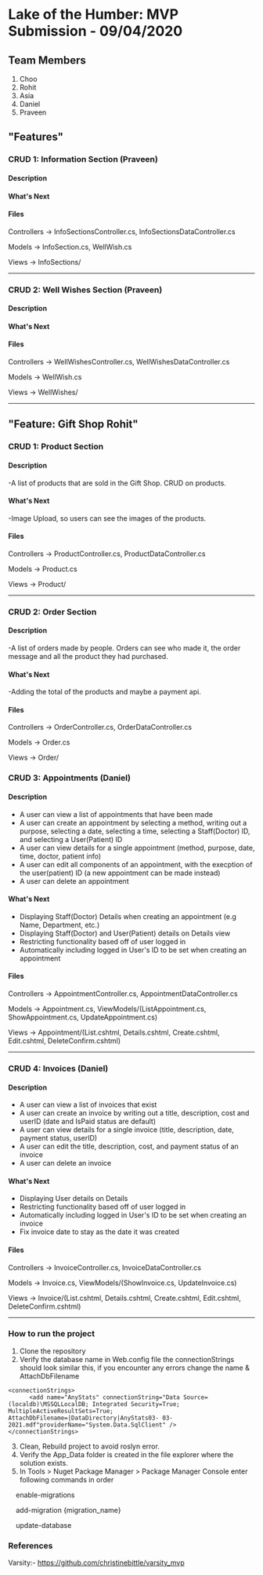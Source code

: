# Lake of the Humber: MVP Submission - 09/04/2020

## Team Members
1. Choo 
2. Rohit
3. Asia
4. Daniel
5. Praveen

## "Features"

### CRUD 1: Information Section (Praveen)

#### Description

#### What's Next

#### Files

Controllers -> InfoSectionsController.cs, InfoSectionsDataController.cs

Models -> InfoSection.cs, WellWish.cs

Views -> InfoSections/

---

### CRUD 2: Well Wishes Section (Praveen)
#### Description

#### What's Next

#### Files

Controllers -> WellWishesController.cs, WellWishesDataController.cs

Models -> WellWish.cs

Views -> WellWishes/

---
## "Feature: Gift Shop Rohit"

### CRUD 1: Product Section

#### Description
-A list of products that are sold in the Gift Shop. CRUD on products.

#### What's Next
-Image Upload, so users can see the images of the products.

#### Files

Controllers -> ProductController.cs, ProductDataController.cs

Models -> Product.cs

Views -> Product/

---

### CRUD 2: Order Section
#### Description
-A list of orders made by people. Orders can see who made it, the order message and all the product they had purchased.
#### What's Next
-Adding the total of the products and maybe a payment api.

#### Files

Controllers -> OrderController.cs, OrderDataController.cs

Models -> Order.cs

Views -> Order/

### CRUD 3: Appointments (Daniel)
#### Description
- A user can view a list of appointments that have been made
- A user can create an appointment by selecting a method, writing out a purpose, selecting a date, selecting a time, selecting a Staff(Doctor) ID, and selecting a User(Patient) ID
- A user can view details for a single appointment (method, purpose, date, time, doctor, patient info)
- A user can edit all components of an appointment, with the execption of the user(patient) ID (a new appointment can be made instead)
- A user can delete an appointment  

#### What's Next
- Displaying Staff(Doctor) Details when creating an appointment (e.g Name, Department, etc.)
- Displaying Staff(Doctor) and User(Patient) details on Details view
- Restricting functionality based off of user logged in
- Automatically including logged in User's ID to be set when creating an appointment

#### Files
Controllers -> AppointmentController.cs, AppointmentDataController.cs

Models -> Appointment.cs, ViewModels/(ListAppointment.cs, ShowAppointment.cs, UpdateAppointment.cs)

Views -> Appointment/(List.cshtml, Details.cshtml, Create.cshtml, Edit.cshtml, DeleteConfirm.cshtml)

---

### CRUD 4: Invoices (Daniel)
#### Description
- A user can view a list of invoices that exist
- A user can create an invoice by writing out a title, description, cost and userID (date and IsPaid status are default)
- A user can view details for a single invoice (title, description, date, payment status, userID)
- A user can edit the title, description, cost, and payment status of an invoice
- A user can delete an invoice  

#### What's Next
- Displaying User details on Details
- Restricting functionality based off of user logged in
- Automatically including logged in User's ID to be set when creating an invoice
- Fix invoice date to stay as the date it was created

#### Files
Controllers -> InvoiceController.cs, InvoiceDataController.cs

Models -> Invoice.cs, ViewModels/(ShowInvoice.cs, UpdateInvoice.cs)

Views -> Invoice/(List.cshtml, Details.cshtml, Create.cshtml, Edit.cshtml, DeleteConfirm.cshtml)

---


### How to run the project
1. Clone the repository
2. Verify the database name in Web.config file
the connectionStrings should look similar this, if you encounter any errors change the name & AttachDbFilename
```
<connectionStrings>
	  <add name="AnyStats" connectionString="Data Source=(localdb)\MSSQLLocalDB; Integrated Security=True; MultipleActiveResultSets=True; AttachDbFilename=|DataDirectory|AnyStats03- 03-2021.mdf"providerName="System.Data.SqlClient" />
</connectionStrings> 
```
3. Clean, Rebuild project to avoid roslyn error.
4. Verify the App_Data folder is created in the file explorer where the solution exists.
5. In Tools > Nuget Package Manager > Package Manager Console enter following commands in order
  
  &nbsp;&nbsp;&nbsp;&nbsp;enable-migrations
  
  &nbsp;&nbsp;&nbsp;&nbsp;add-migration {migration_name}
  
  &nbsp;&nbsp;&nbsp;&nbsp;update-database

### References
Varsity:- https://github.com/christinebittle/varsity_mvp

